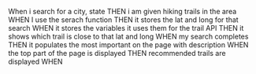 When i search for a city, state
THEN i am given hiking trails in the area
WHEN I use the serach function
THEN it stores the lat and long for that search
WHEN it stores the variables it uses them for the trail API
THEN it shows which trail is close to that lat and long
WHEN my search completes
THEN it populates the most important on the page with description
WHEN the top part of the page is displayed
THEN recommended trails are displayed
WHEN 
